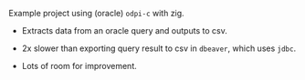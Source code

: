 Example project using (oracle) `odpi-c` with zig.

- Extracts data from an oracle query and outputs to csv.
- 2x slower than exporting query result to csv in `dbeaver`, which uses `jdbc`.

- Lots of room for improvement.
